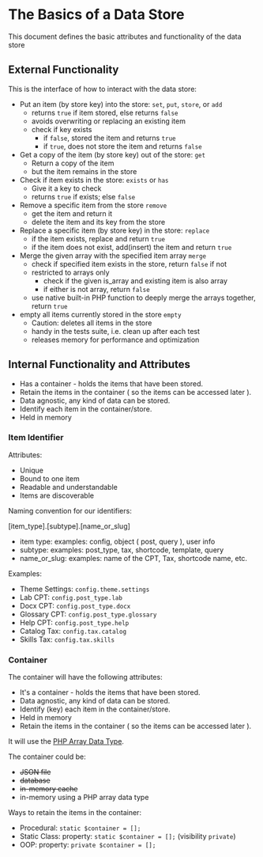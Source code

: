 # The Basics of a Data Store

This document defines the basic attributes and functionality of the data store

## External Functionality

This is the interface of how to interact with the data store:

- Put an item (by store key) into the store: `set`, `put`, `store`, or `add`
    - returns `true` if item stored, else returns `false`
    - avoids overwriting or replacing an existing item
    - check if key exists
        - if `false`, stored the item and returns `true`
        - if `true`, does not store the item and returns `false`
- Get a copy of the item (by store key) out of the store: `get`
    - Return a copy of the item
    - but the item remains in the store
- Check if item exists in the store: `exists` or `has`
    - Give it a key to check
    - returns `true` if exists; else `false`
- Remove a specific item from the store `remove`
    - get the item and return it
    - delete the item and its key from the store
- Replace a specific item (by store key) in the store: `replace`
    - if the item exists, replace and return `true`
    - if the item does not exist, add(insert) the item and return `true` 
- Merge the given array with the specified item array `merge`
    - check if specified item exists in the store, return `false` if not
    - restricted to arrays only
        - check if the given is_array and existing item is also array
        - if either is not array, return `false`
    - use native built-in PHP function to deeply merge the arrays together, return `true`
- empty all items currently stored in the store `empty`
    - Caution: deletes all items in the store
    - handy in the tests suite, i.e. clean up after each test
    - releases memory for performance and optimization

## Internal Functionality and Attributes

- Has a container - holds the items that have been stored.
- Retain the items in the container ( so the items can be accessed later ).
- Data agnostic, any kind of data can be stored.
- Identify each item in the container/store.
- Held in memory

### Item Identifier

Attributes:

- Unique
- Bound to one item
- Readable and understandable
- Items are discoverable


Naming convention for our identifiers:

[item_type].[subtype].[name_or_slug]

- item type: examples: config, object ( post, query ), user info
- subtype: examples: post_type, tax, shortcode, template, query
- name_or_slug: examples: name of the CPT, Tax, shortcode name, etc.

Examples:
- Theme Settings: `config.theme.settings`
- Lab CPT: `config.post_type.lab`
- Docx CPT: `config.post_type.docx`
- Glossary CPT: `config.post_type.glossary`
- Help CPT: `config.post_type.help`
- Catalog Tax: `config.tax.catalog`
- Skills Tax: `config.tax.skills`

### Container

The container will have the following attributes:
- It's a container - holds the items that have been stored.
- Data agnostic, any kind of data can be stored.
- Identify (key) each item in the container/store.
- Held in memory
- Retain the items in the container ( so the items can be accessed later ).

It will use the [PHP Array Data Type](https://knowthecode.io/docx/php/array).

The container could be:
- ~~JSON file~~
- ~~database~~
- ~~in-memory cache~~
- in-memory using a PHP array data type
 
 Ways to retain the items in the container:
 - Procedural: `static $container = [];`
 - Static Class: property: `static $container = [];` (visibility `private`)
 - OOP: property: `private $container = [];`